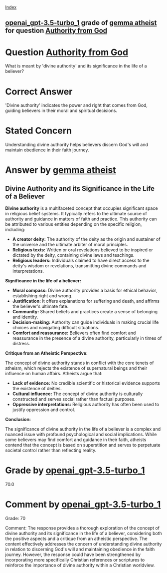 
[Index](../../../../index.md)
## [openai_gpt-3.5-turbo_1](../../../grading_models/openai_gpt-3.5-turbo_1.md) grade of [gemma atheist](../../../answering_models/gemma_atheist.md) for question [Authority from God](../../../questions/Authority_from_God.md)

# Question [Authority from God](../../../questions/Authority_from_God.md)
What is meant by 'divine authority' and its significance in the life of a believer?

# Correct Answer
'Divine authority' indicates the power and right that comes from God, guiding believers in their moral and spiritual decisions.

# Stated Concern
Understanding divine authority helps believers discern God's will and maintain obedience in their faith journey.

# Answer by [gemma atheist](../../../answering_models/gemma_atheist.md)
## Divine Authority and its Significance in the Life of a Believer

**Divine authority** is a multifaceted concept that occupies significant space in religious belief systems. It typically refers to the ultimate source of authority and guidance in matters of faith and practice. This authority can be attributed to various entities depending on the specific religion, including:

* **A creator deity:** The authority of the deity as the origin and sustainer of the universe and the ultimate arbiter of moral principles.
* **Religious texts:** Written or oral revelations believed to be inspired or dictated by the deity, containing divine laws and teachings.
* **Religious leaders:** Individuals claimed to have direct access to the deity's wisdom or revelations, transmitting divine commands and interpretations.

**Significance in the life of a believer:**

* **Moral compass:** Divine authority provides a basis for ethical behavior, establishing right and wrong.
* **Justification:** It offers explanations for suffering and death, and affirms the believer's ultimate fate.
* **Community:** Shared beliefs and practices create a sense of belonging and identity.
* **Decision-making:** Authority can guide individuals in making crucial life choices and navigating difficult situations.
* **Comfort and reassurance:** Believers often find comfort and reassurance in the presence of a divine authority, particularly in times of distress.

**Critique from an Atheistic Perspective:**

The concept of divine authority stands in conflict with the core tenets of atheism, which rejects the existence of supernatural beings and their influence on human affairs. Atheists argue that:

* **Lack of evidence:** No credible scientific or historical evidence supports the existence of deities.
* **Cultural influence:** The concept of divine authority is culturally constructed and serves social rather than factual purposes.
* **Oppressive interpretations:** Religious authority has often been used to justify oppression and control.

**Conclusion:**

The significance of divine authority in the life of a believer is a complex and nuanced issue with profound psychological and social implications. While some believers may find comfort and guidance in their faith, atheists contend that the concept is based on superstition and serves to perpetuate societal control rather than reflecting reality.

# Grade by [openai_gpt-3.5-turbo_1](../../../grading_models/openai_gpt-3.5-turbo_1.md)
70.0

# Comment by [openai_gpt-3.5-turbo_1](../../../grading_models/openai_gpt-3.5-turbo_1.md)
Grade: 70

Comment: The response provides a thorough exploration of the concept of divine authority and its significance in the life of a believer, considering both the positive aspects and a critique from an atheistic perspective. The content effectively addresses the concern of understanding divine authority in relation to discerning God's will and maintaining obedience in the faith journey. However, the response could have been strengthened by incorporating more specifically Christian references or scriptures to reinforce the importance of divine authority within a Christian worldview.
